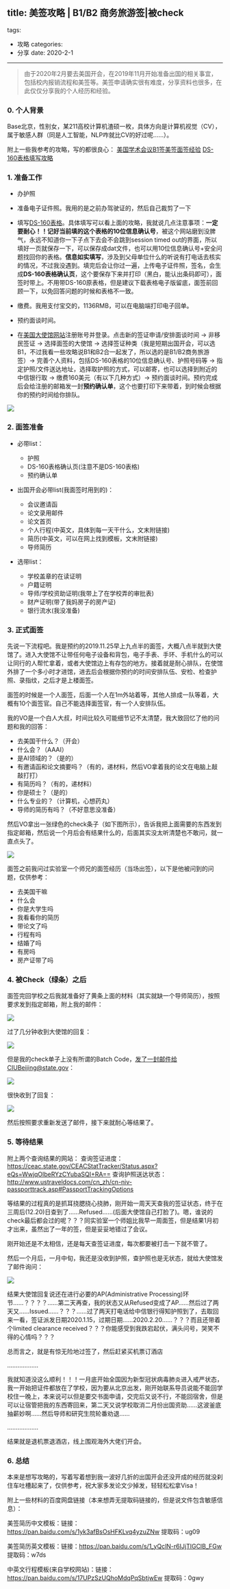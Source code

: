 title: 美签攻略 | B1/B2 商务旅游签|被check
---
tags:
  - 攻略
categories:
  - 分享
date: 2020-2-1
---
> 由于2020年2月要去美国开会，在2019年11月开始准备出国的相关事宜，包括校内报销流程和美签等。美签申请确实很有难度，分享资料也很多，在此仅仅分享我的个人经历和经验。

<!--more-->

### 0. 个人背景

Base北京，性别女，某211高校计算机渣硕一枚，具体方向是计算机视觉（CV），属于敏感人群（同是人工智能，NLP咋就比CV的好过呢……）。

附上一些我参考的攻略，写的都很良心：
[美国学术会议B1签美签面签经验](https://zhuanlan.zhihu.com/p/36266072)
[DS-160表格填写攻略](http://www.ailvxing.com/info-103-22538-0.html)

### 1. 准备工作

- 办护照

- 准备电子证件照。我用的是之前办驾驶证的，然后自己裁剪了一下

- 填写[DS-160表格](https://ceac.state.gov/GenNIV/default.aspx)。具体填写可以看上面的攻略，我就说几点注意事项：**一定要耐心！！记好当前填的这个表格的10位信息确认号**，被这个网站磨到没脾气，永远不知道你一下子点下去会不会跳到session timed out的界面，所以填好一页就保存一下，可以保存成dat文件，也可以用10位信息确认号+安全问题找回你的表格。**信息如实填写**，涉及到父母单位什么的听说有打电话去核实的情况，不过我没遇到。填完后会让你过一遍，上传电子证件照，签名，会生成**DS-160表格确认页**，这个要保存下来并打印（黑白，能认出条码即可），面签时带上。不用带DS-160原表格，但是建议下载表格电子版留底，面签前回顾一下，以免回答问题的时候和表格不一致。

- 缴费。我用支付宝交的，1136RMB，可以在电脑端打印电子回单。

- 预约面谈时间。

- 在[美国大使馆网站](https://cgifederal.secure.force.com/SiteRegister?country=China&language=zh_CN)注册账号并登录。点击新的签证申请/安排面谈时间 -> 非移民签证 -> 选择面签的大使馆 -> 选择签证种类（我是短期出国开会，可以选B1，不过我看一些攻略说B1和B2合一起发了，所以选的是B1/B2商务旅游签）-> 完善个人资料，包括DS-160表格的10位信息确认号、护照号码等 -> 指定护照/文件送达地址，选择取护照的方式，可以邮寄，也可以选择到附近的中信银行取 -> 缴费160美元（有以下几种方式）-> 预约面谈时间。预约完成后会给注册的邮箱发一封**预约确认单**，这个也要打印下来带着，到时候会根据你的预约时间给你排队。

![](https://cdn.jsdelivr.net/gh/Elody-07/PicBed/20200201204930.png)


### 2. 面签准备
- 必带list：
  - 护照
  - DS-160表格确认页(注意不是DS-160表格)
  - 预约确认单

- 出国开会必带list(我面签时用到的)：
  - 会议邀请函
  - 论文录用邮件
  - 论文首页
  - 个人行程(中英文，具体到每一天干什么，文末附链接)
  - 简历(中英文，可以在网上找到模板，文末附链接)
  - 导师简历

- 选带list：
  - 学校盖章的在读证明
  - 户籍证明
  - 导师/学校资助证明(我带上了在学校弄的审批表)
  - 财产证明(带了我妈房子的房产证)
  - 银行流水(我没准备)

### 3. 正式面签

先说一下流程吧。我是预约的2019.11.25早上九点半的面签，大概八点半就到大使馆了。进入大使馆不让带任何电子设备和背包，电子手表、手环、手机什么的可以让同行的人帮忙拿着，或者大使馆边上有存包的地方。接着就是耐心排队，在使馆外排了一个多小时才进馆，进去后会根据你预约的时间安排队伍、安检、检查护照、录指纹，之后才是上楼面签。

面签的时候是一个人面签，后面一个人在1m外站着等，其他人排成一队等着，大概有10个面签官。自己不能选择面签官，有一个人安排队伍。

我的VO是一个白人大叔，时间比较久可能细节记不太清楚，我大致回忆了他的问题和我的回答：
- 去美国干什么？（开会）
- 什么会？（AAAI）
- 是AI领域的？（是的）
- 有邀请函和论文摘要吗？（有的，递材料，然后VO拿着我的论文在电脑上敲敲打打）
- 有简历吗？（有的，递材料）
- 你是硕士？（是的）
- 什么专业的？（计算机，心想药丸）
- 导师的简历有吗？（不好意思没准备）

然后VO拿出一张绿色的check条子（如下图所示），告诉我把上面需要的东西发到指定邮箱，然后说一个月后会有结果什么的，后面其实没太听清楚也不敢问，就一直点头了。

![](https://cdn.jsdelivr.net/gh/Elody-07/PicBed/20200208164600.png)

面签之前我问过实验室一个师兄的面签经历（当场出签），以下是他被问到的问题，仅供参考：
- 去美国干嘛 
- 什么会
- 你是大学生吗
- 我看看你的简历
- 带论文了吗
- 行程有吗
- 结婚了吗
- 有房吗
- 房产证带了吗

### 4. 被Check（绿条）之后

面签完回学校之后我就准备好了黄条上面的材料（其实就缺一个导师简历），按照要求发到指定邮箱，附上我的邮件：

![](https://cdn.jsdelivr.net/gh/Elody-07/PicBed/20200208155031.png)

过了几分钟收到大使馆的回复：

![](https://cdn.jsdelivr.net/gh/Elody-07/PicBed/20200208155118.png)

但是我的check单子上没有所谓的Batch Code，发了一封邮件给CIUBeijing@state.gov：

![](https://cdn.jsdelivr.net/gh/Elody-07/PicBed/20200208155326.png)

很快收到了回复：

![](https://cdn.jsdelivr.net/gh/Elody-07/PicBed/20200208155536.png)

然后按照要求重新发送了邮件，接下来就耐心等结果了。

### 5. 等待结果

附上两个查询结果的网站：
查询签证进度：https://ceac.state.gov/CEACStatTracker/Status.aspx?eQs=WwjqOlbeRYzCYubaSQI+RA==
查询护照送达状态：http://www.ustraveldocs.com/cn_zh/cn-niv-passporttrack.asp#PassportTrackingOptions

等结果的过程真的是抓耳挠腮挠心挠肺，刚开始一周天天查我的签证状态，终于在三周后(12.20)日查到了……Refused……(后面大使馆自己打脸了)。嗯，谁说的check最后都会过的呢？？？同实验室一个师姐比我早一周面签，但是结果1月初才出来，虽然出了一年的签，但是妥妥地错过了会议。

刚开始还是不太相信，还是每天查签证进度，每次都要被打击一下就不管了。

然后一个月后，一月中旬，我还是没收到护照，查护照也是无状态，就给大使馆发了邮件询问：

![](https://cdn.jsdelivr.net/gh/Elody-07/PicBed/20200208160350.png)

结果大使馆回复说还在进行必要的AP(Administrative Processing)环节……？？？？……第二天再查，我的状态又从Refused变成了AP……然后过了两天又……Issued……？？？……过了两天打电话给中信银行得知护照到了，去取回来一看，签证派发日期2020.1.15，过期日期……2020.2.20……？？？而且还带着个limited clearance received？？？你能感受到我跌宕起伏，满头问号，哭笑不得的心情吗？？？

总而言之，就是有惊无险地过签了，然后赶紧买机票订酒店

………………

我就知道没这么顺利！！！一月底开始全国因为新型冠状病毒肺炎进入戒严状态，我一开始把证件都放在了学校，因为要从北京出发，刚开始联系导员说能不能回学校住一晚上，本来说可以但是要交书面申请，交完后又说不行，不能回宿舍，但是可以让宿管把我的东西寄回来，第二天又说学校取消二月份出国资助……这波釜底抽薪妙啊……然后导师和研究生院轮番劝退……

………………

结果就是退机票退酒店，线上围观海外大佬们开会。

### 6. 总结

本来是想写攻略的，写着写着想到我一波好几折的出国开会还没开成的经历就没刹住车吐槽起来了，仅供参考，祝大家多发论文少掉发，轻轻松松拿Visa！

附上一些材料的百度网盘链接（本来想弄无提取码链接的，但是说文件包含敏感信息）：

美签简历中文模板：链接：https://pan.baidu.com/s/1yk3afBsOsHFKLvq4yzuZNw 提取码：ug09 

美签简历英文模板：链接：https://pan.baidu.com/s/1_yQclN-r6IJjTIGClB_FGw 提取码：w7ds

中英文行程模板(来自学校网站)：链接：https://pan.baidu.com/s/17UPzSzUQhoMdqPqSbtjwEw 提取码：0gwy 





